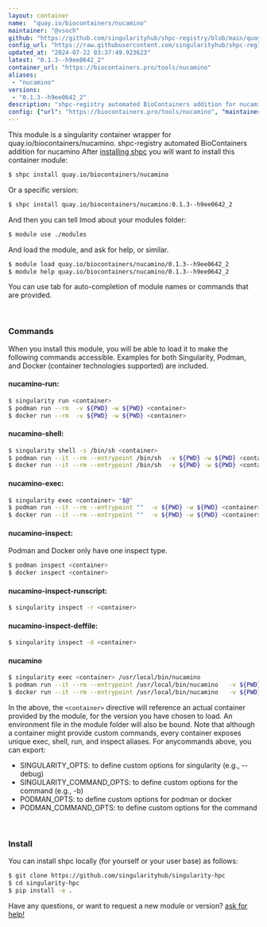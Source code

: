 ```yaml
---
layout: container
name:  "quay.io/biocontainers/nucamino"
maintainer: "@vsoch"
github: "https://github.com/singularityhub/shpc-registry/blob/main/quay.io/biocontainers/nucamino/container.yaml"
config_url: "https://raw.githubusercontent.com/singularityhub/shpc-registry/main/quay.io/biocontainers/nucamino/container.yaml"
updated_at: "2024-07-22 03:37:49.923623"
latest: "0.1.3--h9ee0642_2"
container_url: "https://biocontainers.pro/tools/nucamino"
aliases:
 - "nucamino"
versions:
 - "0.1.3--h9ee0642_2"
description: "shpc-registry automated BioContainers addition for nucamino"
config: {"url": "https://biocontainers.pro/tools/nucamino", "maintainer": "@vsoch", "description": "shpc-registry automated BioContainers addition for nucamino", "latest": {"0.1.3--h9ee0642_2": "sha256:daa0f35e8474307c5353cbd4b4c976b075150f0c1c0a5d8cf9544d8c3f3ce246"}, "tags": {"0.1.3--h9ee0642_2": "sha256:daa0f35e8474307c5353cbd4b4c976b075150f0c1c0a5d8cf9544d8c3f3ce246"}, "docker": "quay.io/biocontainers/nucamino", "aliases": {"nucamino": "/usr/local/bin/nucamino"}}
---
```


This module is a singularity container wrapper for quay.io/biocontainers/nucamino.
shpc-registry automated BioContainers addition for nucamino
After [installing shpc](#install) you will want to install this container module:


```bash
$ shpc install quay.io/biocontainers/nucamino
```

Or a specific version:

```bash
$ shpc install quay.io/biocontainers/nucamino:0.1.3--h9ee0642_2
```

And then you can tell lmod about your modules folder:

```bash
$ module use ./modules
```

And load the module, and ask for help, or similar.

```bash
$ module load quay.io/biocontainers/nucamino/0.1.3--h9ee0642_2
$ module help quay.io/biocontainers/nucamino/0.1.3--h9ee0642_2
```

You can use tab for auto-completion of module names or commands that are provided.

<br>

### Commands

When you install this module, you will be able to load it to make the following commands accessible.
Examples for both Singularity, Podman, and Docker (container technologies supported) are included.

#### nucamino-run:

```bash
$ singularity run <container>
$ podman run --rm  -v ${PWD} -w ${PWD} <container>
$ docker run --rm  -v ${PWD} -w ${PWD} <container>
```

#### nucamino-shell:

```bash
$ singularity shell -s /bin/sh <container>
$ podman run --it --rm --entrypoint /bin/sh  -v ${PWD} -w ${PWD} <container>
$ docker run --it --rm --entrypoint /bin/sh  -v ${PWD} -w ${PWD} <container>
```

#### nucamino-exec:

```bash
$ singularity exec <container> "$@"
$ podman run --it --rm --entrypoint ""  -v ${PWD} -w ${PWD} <container> "$@"
$ docker run --it --rm --entrypoint ""  -v ${PWD} -w ${PWD} <container> "$@"
```

#### nucamino-inspect:

Podman and Docker only have one inspect type.

```bash
$ podman inspect <container>
$ docker inspect <container>
```

#### nucamino-inspect-runscript:

```bash
$ singularity inspect -r <container>
```

#### nucamino-inspect-deffile:

```bash
$ singularity inspect -d <container>
```


#### nucamino

```bash
$ singularity exec <container> /usr/local/bin/nucamino
$ podman run --it --rm --entrypoint /usr/local/bin/nucamino   -v ${PWD} -w ${PWD} <container> -c " $@"
$ docker run --it --rm --entrypoint /usr/local/bin/nucamino   -v ${PWD} -w ${PWD} <container> -c " $@"
```



In the above, the `<container>` directive will reference an actual container provided
by the module, for the version you have chosen to load. An environment file in the
module folder will also be bound. Note that although a container
might provide custom commands, every container exposes unique exec, shell, run, and
inspect aliases. For anycommands above, you can export:

 - SINGULARITY_OPTS: to define custom options for singularity (e.g., --debug)
 - SINGULARITY_COMMAND_OPTS: to define custom options for the command (e.g., -b)
 - PODMAN_OPTS: to define custom options for podman or docker
 - PODMAN_COMMAND_OPTS: to define custom options for the command

<br>

### Install

You can install shpc locally (for yourself or your user base) as follows:

```bash
$ git clone https://github.com/singularityhub/singularity-hpc
$ cd singularity-hpc
$ pip install -e .
```

Have any questions, or want to request a new module or version? [ask for help!](https://github.com/singularityhub/singularity-hpc/issues)
